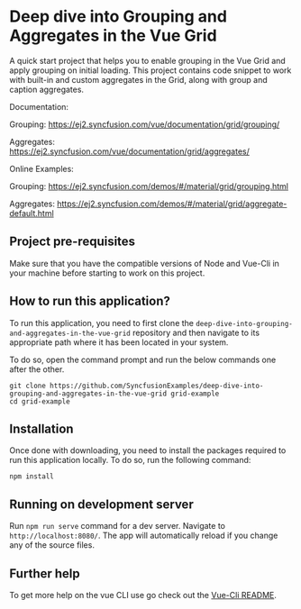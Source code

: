 # Deep dive into Grouping and Aggregates in the Vue Grid

A quick start project that helps you to enable grouping in the Vue Grid and apply grouping on initial loading. This project contains code snippet to work with built-in and custom aggregates in the Grid, along with group and caption aggregates.   

Documentation:

Grouping: https://ej2.syncfusion.com/vue/documentation/grid/grouping/

Aggregates: https://ej2.syncfusion.com/vue/documentation/grid/aggregates/


Online Examples: 

Grouping: https://ej2.syncfusion.com/demos/#/material/grid/grouping.html

Aggregates: https://ej2.syncfusion.com/demos/#/material/grid/aggregate-default.html

## Project pre-requisites

Make sure that you have the compatible versions of Node and Vue-Cli in your machine before starting to work on this project.

## How to run this application?

To run this application, you need to first clone the `deep-dive-into-grouping-and-aggregates-in-the-vue-grid` repository and then navigate to its appropriate path where it has been located in your system.

To do so, open the command prompt and run the below commands one after the other.

```
git clone https://github.com/SyncfusionExamples/deep-dive-into-grouping-and-aggregates-in-the-vue-grid grid-example
cd grid-example
```

## Installation

Once done with downloading, you need to install the packages required to run this application locally. To do so, run the following command:

```
npm install
```

## Running on development server

Run `npm run serve` command for a dev server. Navigate to `http://localhost:8080/`. The app will automatically reload if you change any of the source files.

## Further help

To get more help on the vue CLI use go check out the [Vue-Cli README](https://github.com/vuejs/vue-cli/blob/master/README.md).
